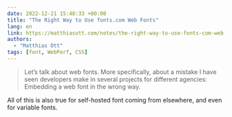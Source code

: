 ```yaml
---
date: 2022-12-21 15:48:33 +00:00
title: "The Right Way to Use fonts.com Web Fonts"
lang: en
link: https://matthiasott.com/notes/the-right-way-to-use-fonts-com-web-fonts
authors:
  - "Matthias Ott"
tags: [font, WebPerf, CSS]
---
```


> Let’s talk about web fonts. More specifically, about a mistake I have seen developers make in several projects for different agencies: Embedding a web font in the wrong way.

All of this is also true for self-hosted font coming from elsewhere, and even for variable fonts.

